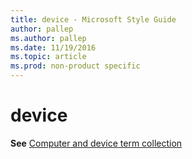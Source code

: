 ```yaml
---
title: device - Microsoft Style Guide
author: pallep
ms.author: pallep
ms.date: 11/19/2016
ms.topic: article
ms.prod: non-product specific
---
```


# device

**See** [Computer and device term collection](/style-guide/a-z-word-list-term-collections/term-collections/computer-device-terms)
